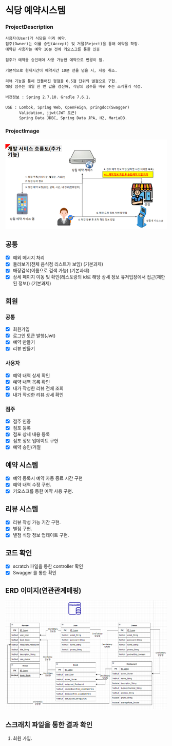 # 식당 예약시스템
### ProjectDescription
    사용자(User)가 식당을 미리 예약.  
    점주(Owner)는 이를 승인(Accept) 및 거절(Reject)을 통해 예약을 확정.    
    예약된 사용자는 예약 10분 전에 키오스크를 통한 인증

    점주가 예약을 승인해야 사용 가능한 예약으로 변경이 됨.
   
    기본적으로 현재시간이 예약시간 10분 전을 넘을 시, 자동 취소.
     
    리뷰 기능을 통해 만들어진 평점을 0.5점 단위의 별점으로 구현.
    해당 점수는 매일 한 번 값을 갱신해, 식당의 점수를 바꿔 주는 스케쥴러 작성.
    
    버전정보 : Spring 2.7.10. Gradle 7.6.1.
   
    USE : Lombok, Spring Web, OpenFeign, pringdoc(Swagger)
          Validation, jjwt(JWT 토큰)
          Spring Data JDBC, Spring Data JPA, H2, MariaDB.
### ProjectImage
![img_1.png](기술과제%20스크래치%20파일%20및%20이미지%20파일/img_1.png)
## 공통
- [x] 예외 메시지 처리
- [x] 둘러보기(전체 음식점 리스트가 보임) (기본과제)
- [x] 매장검색(이름으로 검색 가능) (기본과제)
- [x] 상세 페이지 이동 및 확인(레스토랑의 id로 해당 상세 정보 유저입장에서 접근(제한된 정보)) (기본과제)

## 회원
### 공통
- [x] 회원가입 
- [x] 로그인 토큰 발행(Jwt) 
- [x] 예약 만들기
- [x] 리뷰 만들기
### 사용자
- [x] 예약 내역 상세 확인
- [x] 예약 내역 목록 확인
- [x] 내가 작성한 리뷰 전체 조회
- [x] 내가 작성한 리뷰 상세 확인
### 점주
- [x] 점주 인증
- [x] 점포 등록
- [x] 점포 상세 내용 등록
- [x] 점포 정보 업데이트 구현
- [x] 예약 승인/거절
## 예약 시스템
- [x] 예약 등록시 예약 자동 종료 시간 구현
- [x] 예약 내역 수정 구현.
- [x] 키오스크를 통한 예약 사용 구현.
## 리뷰 시스템
- [x] 리뷰 작성 가능 기간 구현.
- [x] 별점 구현. 
- [x] 별점 식당 정보 업데이트 구현.
## 코드 확인
- [x] scratch 파일을 통한 controller 확인
- [x] Swagger 를 통한 확인

## ERD 이미지(연관관계매핑)
![img_2.png](기술과제%20스크래치%20파일%20및%20이미지%20파일/img_2.png)

## 스크래치 파일을 통한 결과 확인
1. 회원 가입.
